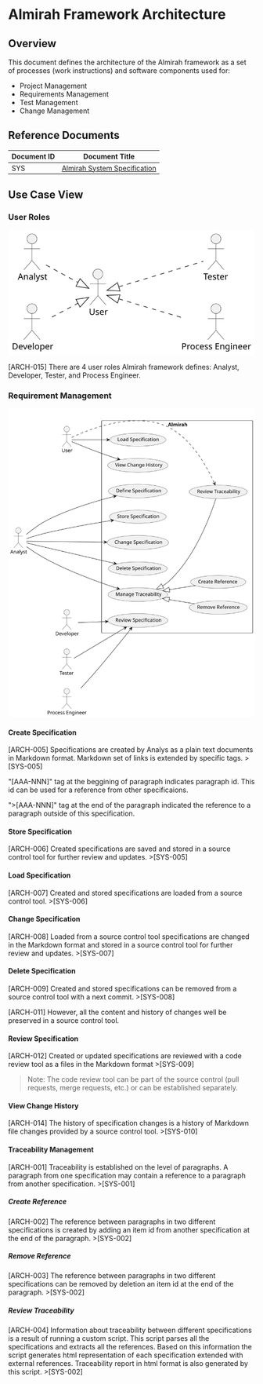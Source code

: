 # Almirah Framework Architecture

## Overview

This document defines the architecture of the Almirah framework as a set of processes (work instructions) and software components used for:

* Project Management
* Requirements Management
* Test Management
* Change Management

## Reference Documents

| Document ID | Document Title                         |
|---|---|
| SYS | [Almirah System Specification](sys.md) |

## Use Case View

### User Roles

![User Roles](./img/002.svg)

[ARCH-015] There are 4 user roles Almirah framework defines: Analyst, Developer, Tester, and Process Engineer.

### Requirement Management

![Requirement Management Use Cases](./img/001.svg)

#### Create Specification

[ARCH-005] Specifications are created by Analys as a plain text documents in Markdown format. Markdown set of links is extended by specific tags. >[SYS-005]

"[AAA-NNN]" tag at the beggining of paragraph indicates paragraph id. This id can be used for a reference from other specificaions.

">[AAA-NNN]" tag at the end of the paragraph indicated the reference to a paragraph outside of this specification.

#### Store Specification

[ARCH-006] Created specifications are saved and stored in a source control tool for further review and updates. >[SYS-005]

#### Load Specification

[ARCH-007] Created and stored specifications are loaded from a source control tool. >[SYS-006]

#### Change Specification

[ARCH-008] Loaded from a source control tool specifications are changed in the Markdown format and stored in a source control tool for further review and updates. >[SYS-007]

#### Delete Specification

[ARCH-009] Created and stored specifications can be removed from a source control tool with a next commit. >[SYS-008]

[ARCH-011] However, all the content and history of changes well be preserved in a source control tool.

#### Review Specification

[ARCH-012] Created or updated specifications are reviewed with a code review tool as a files in the Markdown format >[SYS-009]

>Note: The code review tool can be part of the source control (pull requests, merge requests, etc.) or can be established separately.

#### View Change History

[ARCH-014] The history of specification changes is a history of Markdown file changes provided by a source control tool. >[SYS-010]

#### Traceability Management

[ARCH-001] Traceability is established on the level of paragraphs. A paragraph from one specification may contain a reference to a paragraph from another specification. >[SYS-001]

##### Create Reference

[ARCH-002] The reference between paragraphs in two different specifications is created by adding an item id from another specification at the end of the paragraph. >[SYS-002]

##### Remove Reference

[ARCH-003] The reference between paragraphs in two different specifications can be removed by deletion an item id at the end of the paragraph. >[SYS-002]

##### Review Traceability

[ARCH-004] Information about traceability between different specifications is a result of running a custom script. This script parses all the specifications and extracts all the references. Based on this information the script generates html representation of each specification extended with external references. Traceability report in html format is also generated by this script. >[SYS-002]
